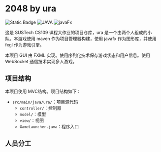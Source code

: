 # 2048 by ura

![Static Badge](https://img.shields.io/badge/CS109-ongoing-green) ![JAVA](https://img.shields.io/badge/JAVA-red) ![javaFx](https://img.shields.io/badge/JAVAFX-yellow)

这是 SUSTech CS109 课程大作业的项目仓库，ura 是一个由两个人组成的小队。本游戏使用 maven 作为项目管理器构建，使用 javafx 作为图形库，并使用 fxgl 作为游戏引擎。

本项目 GUI 由 FXML 实现。使用序列化技术保存游戏状态和用户信息。使用 WebSocket 通信技术实现多人游戏。

## 项目结构

本项目使用 MVC结构。项目结构如下：

- `src/main/java/ura/`：项目源代码
  - `controller/`：控制器
  - `model/`：模型
  - `view/`：视图
  - `GameLauncher.java`：程序入口

## 人员分工
